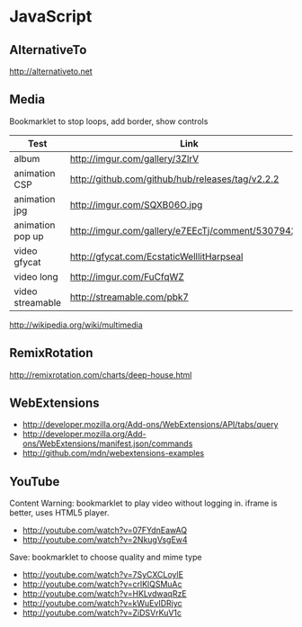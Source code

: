 JavaScript
==========

AlternativeTo
-------------

http://alternativeto.net

Media
-----

Bookmarklet to stop loops, add border, show controls

Test | Link
-----|-----
album | http://imgur.com/gallery/3ZlrV
animation CSP | http://github.com/github/hub/releases/tag/v2.2.2
animation jpg | http://imgur.com/SQXB06O.jpg
animation pop up | http://imgur.com/gallery/e7EEcTj/comment/530794261
video gfycat | http://gfycat.com/EcstaticWelllitHarpseal
video long | http://imgur.com/FuCfqWZ
video streamable | http://streamable.com/pbk7

http://wikipedia.org/wiki/multimedia

RemixRotation
-------------

http://remixrotation.com/charts/deep-house.html

WebExtensions
-------------

- http://developer.mozilla.org/Add-ons/WebExtensions/API/tabs/query
- http://developer.mozilla.org/Add-ons/WebExtensions/manifest.json/commands
- http://github.com/mdn/webextensions-examples

YouTube
-------

Content Warning: bookmarklet to play video without logging in. iframe is
better, uses HTML5 player.

- http://youtube.com/watch?v=07FYdnEawAQ
- http://youtube.com/watch?v=2NkugVsgEw4

Save: bookmarklet to choose quality and mime type

- http://youtube.com/watch?v=7SyCXCLoylE
- http://youtube.com/watch?v=crlKlQSMuAc
- http://youtube.com/watch?v=HKLvdwaqRzE
- http://youtube.com/watch?v=kWuEvIDRjyc
- http://youtube.com/watch?v=ZiDSVrKuV1c
